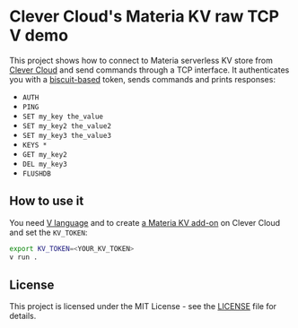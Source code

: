# Clever Cloud's Materia KV raw TCP V demo

This project shows how to connect to Materia serverless KV store from [Clever Cloud](https://www.clever-cloud.com) and send commands through a TCP interface. It authenticates you with a [biscuit-based](https://www.biscuitsec.org/) token, sends commands and prints responses:
- `AUTH`
- `PING`
- `SET my_key the_value`
- `SET my_key2 the_value2`
- `SET my_key3 the_value3`
- `KEYS *`
- `GET my_key2`
- `DEL my_key3`
- `FLUSHDB`

## How to use it

You need [V language](https://vlang.io) and to create [a Materia KV add-on](https://developers.clever-cloud.com/doc/addons/materia-kv/) on Clever Cloud and set the `KV_TOKEN`:

```bash
export KV_TOKEN=<YOUR_KV_TOKEN>
v run .
```

## License

This project is licensed under the MIT License - see the [LICENSE](LICENSE) file for details.